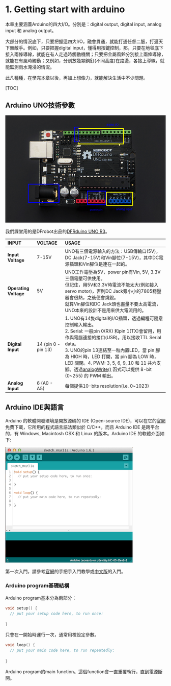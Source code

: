 # 1. Getting start with arduino

本章主要涵蓋Arduino的四大I/O。分別是：digital output, digital input, analog input 和 analog output。

大部分的情況底下，只要把握這四大I/O，融會貫通，就能打通任督二脤，打遍天下無敵手。例如，只要把握digital input，懂得用按鍵控制，那，只要在地毯底下接入兩條導線，就能在有人走過時觸動機關；只要把金屬風鈴分別接上兩條導線，就能在有風時觸動；又例如，分別放幾顆銅釘(不同高度)在路邊，各接上導線，就能監測雨水淹浸的情況。

此凡種種，在學完本章以後，再加上想像力，就能解決生活中不少問題。

[TOC]

## Arduino UNO技術參數

![dfduino UNO](./dfduino%20UNO.png)

我們課堂用的是DFrobot出品的[DFRduino UNO R3](http://www.dfrobot.com/index.php?route=product/product&product_id=838)。

| INPUT                 | VOLTAGE            | USAGE                                                        |
| :-------------------- | :----------------- | :----------------------------------------------------------- |
| **Input Voltage**     | 7-15V              | UNO有三個電源輸入的方法：USB傳輸口(5V)， DC Jack(7-15V)和Vin腳位(7-15V)，其中DC電源插頭和Vin腳位是連在一起的。 |
| **Operating Voltage** | 5V                 | UNO工作電壓為5V，power pin有Vin, 5V, 3.3V三個電壓可供使用。<br />但記住，用5V和3.3V時電流不能太大(例如接入servo motor)，否則DC Jack旁小小的7805穩壓器會很熱，之後便會燒毀。<br />就算Vin腳位和DC Jack頭也盡量不要太高電流，UNO本來的設計不是用來供大電流用的。 |
| **Digital Input**     | 14 (pin 0 -pin 13) | 1. UNO有14隻digital的I/O插頭，透過編程可隨意控制輸入輸出。<br />2. Serial: 一般pin 0(RX) 和pin 1(TX)會留用，用作與電腦連接的接口(USB)。用以接收TTL Serial data。<br />3. UNO的pin 13連結至一粒內置LED，當 pin 腳為 HIGH 時，LED 打開，當 pin 腳為 LOW 時，LED 關閉。4. PWM: 3, 5, 6, 9, 10 和 11 共六支腳。透過[analogWrite()](http://arduino.cc/en/Reference/AnalogWrite) 函式可以提供 8-bit (0~255) 的 PWM 輸出。 |
| **Analog Input**      | 6 (A0 - A5)        | 每個提供10-bits resolution(i.e. 0~1023)                      |

## Arduino IDE與語言

Arduino 的軟體開發環境是開放源碼的 IDE (Open-source IDE)，可以在它的[官網](http://arduino.cc/en/main/software)免費下載，它所用的程式語言語法類似於 C/C++，而且 Arduino IDE 是跨平台的，有 Windows, Macintosh OSX 和 Linux 的版本。Arduino IDE 的軟體介面如下:

![螢幕快照 2015-03-31 上午10.03.02](./%E8%9E%A2%E5%B9%95%E5%BF%AB%E7%85%A7%202015-03-31%20%E4%B8%8A%E5%8D%8810.03.02.png)

第一次入門，請參考[官網](http://arduino.cc/en/Guide/HomePage)的手把手入門教學或[中文版](http://coopermaa2nd.blogspot.com/2010/12/arduino.html)的入門。

### Arduino program基礎結構

Arduino program基本分為兩部分：

```c++
void setup() {
  // put your setup code here, to run once:

}
```

只會在一開始時運行一次，通常用檢設定參數。

```c++
void loop() {
  // put your main code here, to run repeatedly:

}
```

Arduino program的main function。這個function會一直重覆執行，直到電源斷開。